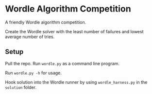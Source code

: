 # Wordle Algorithm Competition

A friendly Wordle algorithm competition.

Create the Wordle solver with the least number of failures and lowest
average number of tries.

## Setup

Pull the repo. Run `wordle.py` as a command line program.

Run `wordle.py -h` for usage.

Hook solution into the Wordle runner by using `wordle_harness.py` in the
`solution` folder.

